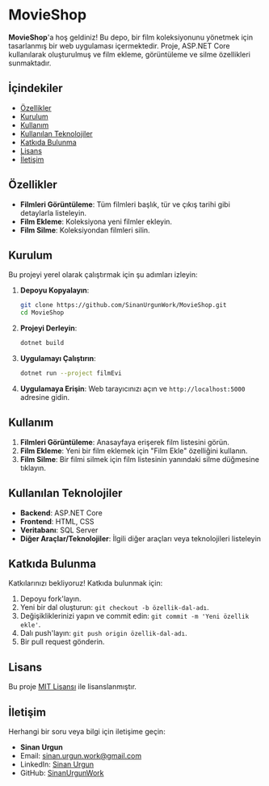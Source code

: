 # MovieShop

**MovieShop**'a hoş geldiniz! Bu depo, bir film koleksiyonunu yönetmek için tasarlanmış bir web uygulaması içermektedir. Proje, ASP.NET Core kullanılarak oluşturulmuş ve film ekleme, görüntüleme ve silme özellikleri sunmaktadır.

## İçindekiler

- [Özellikler](#özellikler)
- [Kurulum](#kurulum)
- [Kullanım](#kullanım)
- [Kullanılan Teknolojiler](#kullanılan-teknolojiler)
- [Katkıda Bulunma](#katkıda-bulunma)
- [Lisans](#lisans)
- [İletişim](#iletişim)

## Özellikler

- **Filmleri Görüntüleme**: Tüm filmleri başlık, tür ve çıkış tarihi gibi detaylarla listeleyin.
- **Film Ekleme**: Koleksiyona yeni filmler ekleyin.
- **Film Silme**: Koleksiyondan filmleri silin.

## Kurulum

Bu projeyi yerel olarak çalıştırmak için şu adımları izleyin:

1. **Depoyu Kopyalayın**:
    ```bash
    git clone https://github.com/SinanUrgunWork/MovieShop.git
    cd MovieShop
    ```

2. **Projeyi Derleyin**:
    ```bash
    dotnet build
    ```

3. **Uygulamayı Çalıştırın**:
    ```bash
    dotnet run --project filmEvi
    ```

4. **Uygulamaya Erişin**:
    Web tarayıcınızı açın ve `http://localhost:5000` adresine gidin.

## Kullanım

1. **Filmleri Görüntüleme**: Anasayfaya erişerek film listesini görün.
2. **Film Ekleme**: Yeni bir film eklemek için "Film Ekle" özelliğini kullanın.
3. **Film Silme**: Bir filmi silmek için film listesinin yanındaki silme düğmesine tıklayın.

## Kullanılan Teknolojiler

- **Backend**: ASP.NET Core
- **Frontend**: HTML, CSS
- **Veritabanı**: SQL Server
- **Diğer Araçlar/Teknolojiler**: İlgili diğer araçları veya teknolojileri listeleyin

## Katkıda Bulunma

Katkılarınızı bekliyoruz! Katkıda bulunmak için:

1. Depoyu fork'layın.
2. Yeni bir dal oluşturun: `git checkout -b özellik-dal-adı`.
3. Değişikliklerinizi yapın ve commit edin: `git commit -m 'Yeni özellik ekle'`.
4. Dalı push'layın: `git push origin özellik-dal-adı`.
5. Bir pull request gönderin.

## Lisans

Bu proje [MIT Lisansı](LICENSE) ile lisanslanmıştır.

## İletişim

Herhangi bir soru veya bilgi için iletişime geçin:
- **Sinan Urgun**
- Email: [sinan.urgun.work@gmail.com](mailto:sinan.urgun.work@gmail.com)
- LinkedIn: [Sinan Urgun](https://www.linkedin.com/in/sinan-urgun/)
- GitHub: [SinanUrgunWork](https://github.com/SinanUrgunWork)
